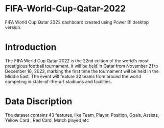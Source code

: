 # FIFA-World-Cup-Qatar-2022
FIFA World Cup Qatar 2022 dashboard created using Power BI desktop version. 

# Introduction
The FIFA World Cup Qatar 2022 is the 22nd edition of the world's most prestigious football tournament. It will be held in Qatar from November 21 to December 18, 2022, marking the first time the tournament will be held in the Middle East. The event will feature 32 teams from around the world competing in state-of-the-art stadiums and facilities.

# Data Discription
The dataset contains 43 features, like Team, Player, Position, Goals, Assists, Yellow Card , Red Card, Match played,etc
